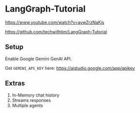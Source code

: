 # LangGraph-Tutorial

https://www.youtube.com/watch?v=aywZrzNaKjs

https://github.com/techwithtim/LangGraph-Tutorial

## Setup

Enable Google Gemini GenAI API.

Get `GEMINI_API_KEY` here: https://aistudio.google.com/app/apikey

## Extras

1. In-Memory chat history
2. Streams responses
3. Multiple agents